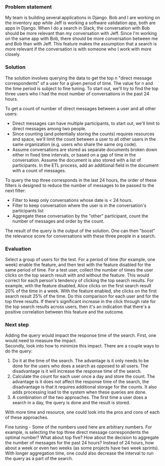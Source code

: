 
### Problem statement

My team is building several applications in Django.  Bob and I are working on the inventory app while Jeff is working
a software validation app, both are apps in Django.  When I do a search in Slack, the conversation with Bob should be
more relevant than my conversation with Jeff.  Since I'm working on the same app with Bob, there should be more
conversation between me and Bob than with Jeff.  This feature makes the assumption that a search is more relevant if 
the conversation is with someone who I work with more closely.  

### Solution

The solution involves querying the data to get the top n "direct message correspondents" of a user 
for a given period of time.  The value for n and the time period is subject to fine tuning.
To start out, we'll try to find the top three users who I had the most number of conversations in the past 24 hours.

To get a count of number of direct messages between a user and all other users:

- Direct messages can have multiple participants, to start out, we'll limit to direct messages among two people.
- Since counting (and potentially storing the counts) requires resources and space, we'll limit the count between a 
user to all other users in the same organization (e.g. users who share the same org code).
- Assume conversations are stored as separate documents broken down either in fixed time intervals, or based on a
gap of time in the conversation.  Assume the document is also stored with a list of participants.  In the ETL process,
add an additional field in the document with a count of messages.

To query the top three corresponds in the last 24 hours, the order of these filters is designed to reduce the number 
of messages to be passed to the next filter:

- Filter to keep only conversations whose date is < 24 hours.
- Filter to keep conversation where the user is in the conversation's participants list
- Aggregate these conversation by the "other" participant, count the number of messages and order by the count.

The result of the query is the output of the solution.  One can then "boost" the relevance score for conversations with 
these three people in a search.

### Evaluation

Select a group of users for the test.  For a period of time (for example, one week) enable the feature, and then 
test with the feature disabled for the same period of time.  For a test user, collect the number of times the user 
clicks on the top search result with and without the feature.  This would correct for each person's tendency of 
clicking the top search results.  For example, with the feature disabled, Alice clicks on the first search result 20%
 of the time in a week.  With the feature enabled, she clicks on the first search result 25% of the time.  Do this 
 comparison for each user and for the top three results.  If there's significant increase in the click through rate for 
 the top search results across users, then it's an indication that there's a positive correlation between this feature 
 and the outcome.
 
### Next step

Adding the query would impact the response time of the search.  First, one would need to measure the impact.  
Secondly, look into how to minimize this impact.  There are a couple ways to do the query:

1) Do it at the time of the search.  The advantage is it only needs to be done for the users who does a search
     as opposed to all users.  The disadvantage is it will increase the response time of the search.
2) Calculate the count for each user once a day and store the count.  The advantage is it does not affect the
     response time of the search, the disadvantage is that it requires additional storage for the counts.  It also adds
     processing load to the system when these queries are done.
3) A combination of the two approaches.  The first time a user does a search in a day, the query is done and the 
    result is stored.

With more time and resource, one could look into the pros and cons of each of these approaches.

Fine tuning - 
Some of the numbers used here are arbitrary numbers.  For example, is selecting the top three direct message 
correspondents the optimal number?  What about top five?  How about the decision to aggregate the number of messages 
for the past 24 hours?  Instead of 24 hours, how about a week or even two weeks (as some projects have two week 
sprints).  With longer aggregation time, one could also decrease the interval to run the query as a part of the search.

